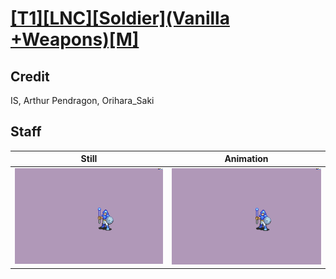 # [\[T1\]\[LNC\]\[Soldier\]\(Vanilla +Weapons\)\[M\]](../)

## Credit

IS, Arthur Pendragon, Orihara_Saki
	
## Staff

| Still | Animation |
| :---: | :-------: |
| ![Staff still](./Staff_000.png) | ![Staff animation](./Staff.gif) |
